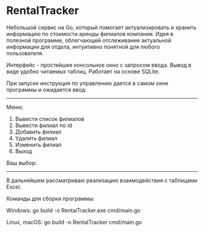 # RentalTracker

Небольшой сервис на Go, который помогает актуализировать и хранить информацию по стоимости аренды филиалов компании. Идея в полезной программе, облегчающей отслеживание актуальной информации для отдела, интуитивно понятной для любого пользователя.

Интерфейс -  простейшее консольное окно с запросом ввода. Вывод в виде удобно читаемых таблиц.
Работает на основе SQLite. 

При запуске инструкция по управлению дается в самом окне программы и ожидается ввод:

*********************************
Меню:
1. Вывести список филиалов
2. Вывести филиал по id
3. Добавить филиал
4. Удалить филиал
5. Изменить филиал
6. Выход

Ваш выбор:
**********************************

В дальнейшем рассматриваю реализацию взаимодействия с таблицами Excel.



Команды для сборки программы:
 
Windows: go build -o RentalTracker.exe cmd/main.go

Linux, macOS: go build -o RentalTracker cmd/main.go
